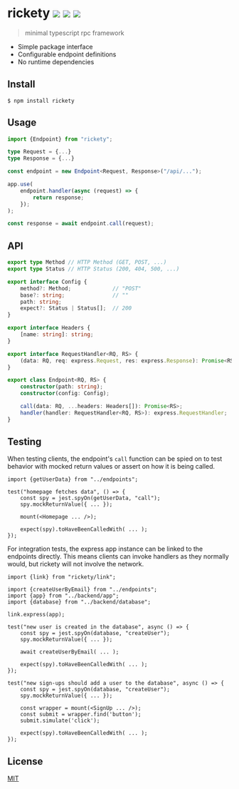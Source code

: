 <!--

TODO
- make errors more helpful / clear
- allow sync runtime type checks (isRequest, isResponse)
- add react in example/frontend
- add tests in example

CHANGELOG
- design a complete testing story (ex. calling handlers without the network)
- make sender private
- properly set content-type headers
- make endpoint config private
- remove support for node `call` cause fetch + https

 -->

# rickety [![](https://img.shields.io/npm/v/rickety.svg)](https://www.npmjs.com/package/rickety) [![](https://img.shields.io/npm/types/rickety.svg)](https://github.com/g-harel/rickety) [![](https://travis-ci.org/g-harel/rickety.svg?branch=master)](https://travis-ci.org/g-harel/rickety)

> minimal typescript rpc framework

* Simple package interface
* Configurable endpoint definitions
* No runtime dependencies

## Install

```shell
$ npm install rickety
```

## Usage

``` typescript
import {Endpoint} from "rickety";
```

```typescript
type Request = {...}
type Response = {...}

const endpoint = new Endpoint<Request, Response>("/api/...");
```

```typescript
app.use(
    endpoint.handler(async (request) => {
        return response;
    });
);
```

```typescript
const response = await endpoint.call(request);
```

## API

```typescript
export type Method // HTTP Method (GET, POST, ...)
export type Status // HTTP Status (200, 404, 500, ...)

export interface Config {
    method?: Method;             // "POST"
    base?: string;               // ""
    path: string;
    expect?: Status | Status[];  // 200
}

export interface Headers {
    [name: string]: string;
}

export interface RequestHandler<RQ, RS> {
    (data: RQ, req: express.Request, res: express.Response): Promise<RS> | RS;
}

export class Endpoint<RQ, RS> {
    constructor(path: string);
    constructor(config: Config);

    call(data: RQ, ...headers: Headers[]): Promise<RS>;
    handler(handler: RequestHandler<RQ, RS>): express.RequestHandler;
}
```

## Testing

When testing clients, the endpoint's `call` function can be spied on to test behavior with mocked return values or assert on how it is being called.

```tsx
import {getUserData} from "../endpoints";

test("homepage fetches data", () => {
    const spy = jest.spyOn(getUserData, "call");
    spy.mockReturnValue({ ... });

    mount(<Homepage ... />);

    expect(spy).toHaveBeenCalledWith( ... );
});
```

For integration tests, the express app instance can be linked to the endpoints directly. This means clients can invoke handlers as they normally would, but rickety will not involve the network.

```tsx
import {link} from "rickety/link";

import {createUserByEmail} from "../endpoints";
import {app} from "../backend/app";
import {database} from "../backend/database";

link.express(app);

test("new user is created in the database", async () => {
    const spy = jest.spyOn(database, "createUser");
    spy.mockReturnValue({ ... });

    await createUserByEmail( ... );

    expect(spy).toHaveBeenCalledWith( ... );
});

test("new sign-ups should add a user to the database", async () => {
    const spy = jest.spyOn(database, "createUser");
    spy.mockReturnValue({ ... });

    const wrapper = mount(<SignUp ... />);
    const submit = wrapper.find('button');
    submit.simulate('click');

    expect(spy).toHaveBeenCalledWith( ... );
});
```

## License

[MIT](./LICENSE)
